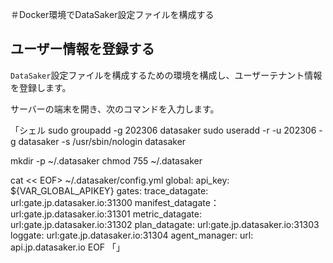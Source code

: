＃Docker環境でDataSaker設定ファイルを構成する

## ユーザー情報を登録する

`DataSaker`設定ファイルを構成するための環境を構成し、ユーザーテナント情報を登録します。

サーバーの端末を開き、次のコマンドを入力します。

「シェル
sudo groupadd -g 202306 datasaker
sudo useradd -r -u 202306 -g datasaker -s /usr/sbin/nologin datasaker

mkdir -p ~/.datasaker
chmod 755 ~/.datasaker

cat << EOF> ~/.datasaker/config.yml
global:
  api_key: ${VAR_GLOBAL_APIKEY}
  gates:
    trace_datagate:
      url:gate.jp.datasaker.io:31300
    manifest_datagate：
      url:gate.jp.datasaker.io:31301
    metric_datagate:
      url:gate.jp.datasaker.io:31302
    plan_datagate:
      url:gate.jp.datasaker.io:31303
    loggate:
      url:gate.jp.datasaker.io:31304
  agent_manager:
    url: api.jp.datasaker.io
EOF
「」